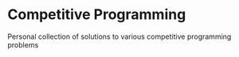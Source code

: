 # Competitive Programming
Personal collection of solutions to various competitive programming problems
